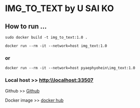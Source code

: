 # IMG_TO_TEXT by U SAI KO
## How to run ...

```
sudo docker build -t img_to_text:1.0 .
```
```
docker run --rm -it --network=host img_text:1.0
```
### or

```
docker run --rm -it --network=host pyaephyohein\img_text:1.0
```

### Local host >> <http:\\localhost:33507>

Github >> [Github](https://github.com/usaikoo/img_to_text.io)

Docker image >> [docker hub](https://hub.docker.com/repository/docker/pyaephyohein/img_to_text)